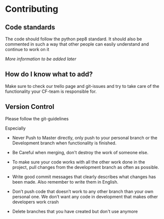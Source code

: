 # Contributing

## Code standards 
The code should follow the python pep8 standard. It should also be commented in such a way that other people can easily understand and continue to work on it 

*More information to be added later*

## How do I know what to add? 
Make sure to check our trello page and git-issues and try to take care of the functionality your CF-team is responsible for. 

## Version Control 
Please follow the git-guidelines

Especially 

* Never Push to Master directly, only push to your personal branch or the
Development branch when functionality is finished. 

* Be Careful when merging, don't destroy the work of someone else. 

* To make sure your code works with all the other work done in the project, pull changes from
the development branch as often as possible. 

* Write good commit messages that clearly describes what changes has been made. Also
remember to write them in English.

* Don’t push code that doesn’t work to any other branch than your own personal one. We
don’t want any code in development that makes other developers work crash

* Delete branches that you have created but don't use anymore 

